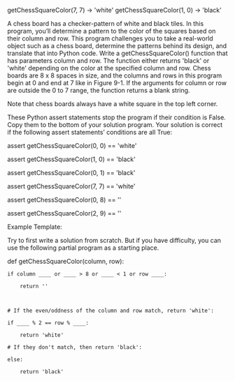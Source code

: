 getChessSquareColor(7, 7)  →  'white'
getChessSquareColor(1, 0)  →  'black'


A chess board has a checker-pattern of white and black tiles. In this program, you’ll determine a pattern to the color of the squares based on their column and row. This program challenges you to take a real-world object such as a chess board, determine the patterns behind its design, and translate that into Python code.
Write a getChessSquareColor() function that has parameters column and row. The function either returns 'black' or 'white' depending on the color at the specified column and row. Chess boards are 8 x 8 spaces in size, and the columns and rows in this program begin at 0 and end at 7 like in Figure 9-1. If the arguments for column or row are outside the 0 to 7 range, the function returns a blank string.

Note that chess boards always have a white square in the top left corner.

These Python assert statements stop the program if their condition is False. Copy them to the bottom of your solution program. Your solution is correct if the following assert statements’ conditions are all True:

assert getChessSquareColor(0, 0) == 'white'

assert getChessSquareColor(1, 0) == 'black'

assert getChessSquareColor(0, 1) == 'black'

assert getChessSquareColor(7, 7) == 'white'

assert getChessSquareColor(0, 8) == ''

assert getChessSquareColor(2, 9) == ''


Example Template:

Try to first write a solution from scratch. But if you have difficulty, you can use the following partial program as a starting place. 

def getChessSquareColor(column, row):     

    if column ____ or ____ > 8 or ____ < 1 or row ____:

        return ''

 

    # If the even/oddness of the column and row match, return 'white':

    if ____ % 2 == row % ____:

        return 'white'

    # If they don't match, then return 'black':

    else:

        return 'black'
